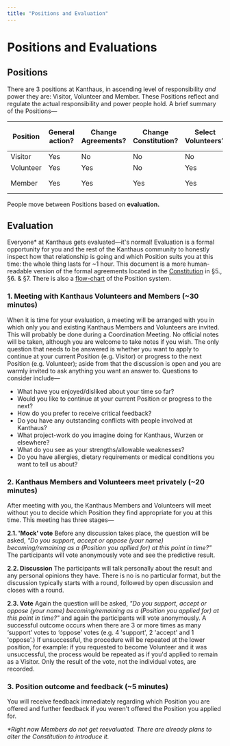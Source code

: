 ```yaml
---
title: "Positions and Evaluation"
---
```


# Positions and Evaluations
## Positions
There are 3 positions at Kanthaus, in ascending level of responsibility *and* power they are: Visitor, Volunteer and Member. These Positions reflect and regulate the actual responsibility and power people hold. A brief summary of the Positions—

| Position  | General action? | Change Agreements? | Change Constitution? | Select Volunteers? | Select Members? | Expected contribution  | Period until evaluation |
|-----------|-----------------|--------------------|----------------------|--------------------|-----------------|------------------------|-------------------------|
| Visitor   | Yes             | No                 | No                   | No                 | No              | None                   | 14 days                 |
| Volunteer | Yes             | Yes                | No                   | Yes                | No              | House                  | 3 months                |
| Member    | Yes             | Yes                | Yes                  | Yes                | Yes             | House and Wurzen/World | (9 months ?)            |

People move between Positions based on **evaluation.**

## Evaluation
Everyone* at Kanthaus gets evaluated—it's normal! Evaluation is a formal opportunity for you and the rest of the Kanthaus community to honestly inspect how that relationship is going and which Position suits you at this time: the whole thing lasts for ~1 hour. This document is a more human-readable version of the formal agreements located in the [Constitution](https://kanthaus.online/en/governance/constitution) in §5., §6. & §7. There is also a [flow-chart](https://kanthaus.online/en/governance/positionflowchart) of the Position system.

### 1. Meeting with Kanthaus Volunteers and Members (~30 minutes)
When it is time for your evaluation, a meeting will be arranged with you in which only you and existing Kanthaus Members and Volunteers are invited. This will probably be done during a Coordination Meeting. No official notes will be taken, although you are welcome to take notes if you wish. The only question that needs to be answered is whether you want to apply to continue at your current Position (e.g. Visitor) or progress to the next Position (e.g. Volunteer); aside from that the discussion is open and you are warmly invited to ask anything you want an answer to. Questions to consider include—

- What have you enjoyed/disliked about your time so far?
- Would you like to continue at your current Position or progress to the next?
- How do you prefer to receive critical feedback?
- Do you have any outstanding conflicts with people involved at Kanthaus?
- What project-work do you imagine doing for Kanthaus, Wurzen or elsewhere?
- What do you see as your strengths/allowable weaknesses?
- Do you have allergies, dietary requirements or medical conditions you want to tell us about?

### 2. Kanthaus Members and Volunteers meet privately (~20 minutes)
After meeting with you, the Kanthaus Members and Volunteers will meet without you to decide which Position they find appropriate for you at this time. This meeting has three stages—

**2.1. 'Mock' vote**
Before any discussion takes place, the question will be asked, _"Do you support, accept or oppose (your name) becoming/remaining as a (Position you apllied for) at this point in time?"_ The participants will vote anonymously vote and see the predictive result.

**2.2. Discussion**
The participants will talk personally about the result and any personal opinions they have. There is no is no particular format, but the discussion typically starts with a round, followed by open discussion and closes with a round.

**2.3. Vote**
Again the question will be asked, _"Do you support, accept or oppose (your name) becoming/remaining as a (Position you applied for) at this point in time?"_ and again the participants will vote anonymously. A successful outcome occurs when there are 3 or more times as many ‘support’ votes to ‘oppose’ votes (e.g. 4 'support', 2 'accept' and 1 'oppose'.) If unsuccessful, the procedure will be repeated at the lower position, for example: if you requested to become Volunteer and it was unsuccessful, the process would be repeated as if you'd applied to remain as a Visitor. Only the result of the vote, not the individual votes, are recorded.

### 3. Position outcome and feedback (~5 minutes)
You will receive feedback immediately regarding which Position you are offered and further feedback if you weren't offered the Position you applied for. 

_*Right now Members do not get reevaluated. There are already plans to alter the Constitution to introduce it._
